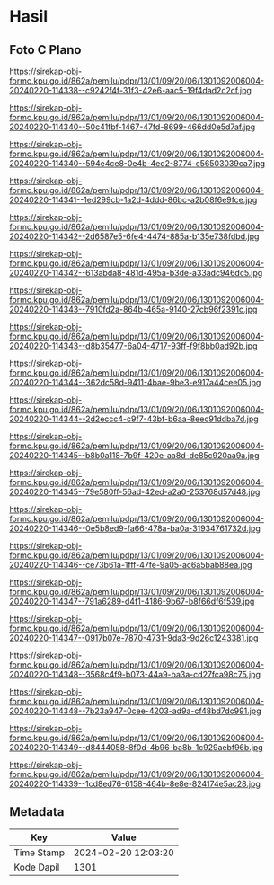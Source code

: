 # Hasil

## Foto C Plano

https://sirekap-obj-formc.kpu.go.id/862a/pemilu/pdpr/13/01/09/20/06/1301092006004-20240220-114338--c9242f4f-31f3-42e6-aac5-19f4dad2c2cf.jpg

https://sirekap-obj-formc.kpu.go.id/862a/pemilu/pdpr/13/01/09/20/06/1301092006004-20240220-114340--50c41fbf-1467-47fd-8699-466dd0e5d7af.jpg

https://sirekap-obj-formc.kpu.go.id/862a/pemilu/pdpr/13/01/09/20/06/1301092006004-20240220-114340--594e4ce8-0e4b-4ed2-8774-c56503039ca7.jpg

https://sirekap-obj-formc.kpu.go.id/862a/pemilu/pdpr/13/01/09/20/06/1301092006004-20240220-114341--1ed299cb-1a2d-4ddd-86bc-a2b08f6e9fce.jpg

https://sirekap-obj-formc.kpu.go.id/862a/pemilu/pdpr/13/01/09/20/06/1301092006004-20240220-114342--2d6587e5-6fe4-4474-885a-b135e738fdbd.jpg

https://sirekap-obj-formc.kpu.go.id/862a/pemilu/pdpr/13/01/09/20/06/1301092006004-20240220-114342--613abda8-481d-495a-b3de-a33adc946dc5.jpg

https://sirekap-obj-formc.kpu.go.id/862a/pemilu/pdpr/13/01/09/20/06/1301092006004-20240220-114343--7910fd2a-864b-465a-9140-27cb96f2391c.jpg

https://sirekap-obj-formc.kpu.go.id/862a/pemilu/pdpr/13/01/09/20/06/1301092006004-20240220-114343--d8b35477-6a04-4717-93ff-f9f8bb0ad92b.jpg

https://sirekap-obj-formc.kpu.go.id/862a/pemilu/pdpr/13/01/09/20/06/1301092006004-20240220-114344--362dc58d-9411-4bae-9be3-e917a44cee05.jpg

https://sirekap-obj-formc.kpu.go.id/862a/pemilu/pdpr/13/01/09/20/06/1301092006004-20240220-114344--2d2eccc4-c9f7-43bf-b6aa-8eec91ddba7d.jpg

https://sirekap-obj-formc.kpu.go.id/862a/pemilu/pdpr/13/01/09/20/06/1301092006004-20240220-114345--b8b0a118-7b9f-420e-aa8d-de85c920aa9a.jpg

https://sirekap-obj-formc.kpu.go.id/862a/pemilu/pdpr/13/01/09/20/06/1301092006004-20240220-114345--79e580ff-56ad-42ed-a2a0-253768d57d48.jpg

https://sirekap-obj-formc.kpu.go.id/862a/pemilu/pdpr/13/01/09/20/06/1301092006004-20240220-114346--0e5b8ed9-fa66-478a-ba0a-31934761732d.jpg

https://sirekap-obj-formc.kpu.go.id/862a/pemilu/pdpr/13/01/09/20/06/1301092006004-20240220-114346--ce73b61a-1fff-47fe-9a05-ac6a5bab88ea.jpg

https://sirekap-obj-formc.kpu.go.id/862a/pemilu/pdpr/13/01/09/20/06/1301092006004-20240220-114347--791a6289-d4f1-4186-9b67-b8f66df6f539.jpg

https://sirekap-obj-formc.kpu.go.id/862a/pemilu/pdpr/13/01/09/20/06/1301092006004-20240220-114347--0917b07e-7870-4731-9da3-9d26c1243381.jpg

https://sirekap-obj-formc.kpu.go.id/862a/pemilu/pdpr/13/01/09/20/06/1301092006004-20240220-114348--3568c4f9-b073-44a9-ba3a-cd27fca98c75.jpg

https://sirekap-obj-formc.kpu.go.id/862a/pemilu/pdpr/13/01/09/20/06/1301092006004-20240220-114348--7b23a947-0cee-4203-ad9a-cf48bd7dc991.jpg

https://sirekap-obj-formc.kpu.go.id/862a/pemilu/pdpr/13/01/09/20/06/1301092006004-20240220-114349--d8444058-8f0d-4b96-ba8b-1c929aebf96b.jpg

https://sirekap-obj-formc.kpu.go.id/862a/pemilu/pdpr/13/01/09/20/06/1301092006004-20240220-114339--1cd8ed76-6158-464b-8e8e-824174e5ac28.jpg


## Metadata

| Key        | Value               |
| ---------- | ------------------- |
| Time Stamp | 2024-02-20 12:03:20 |
| Kode Dapil | 1301                |



